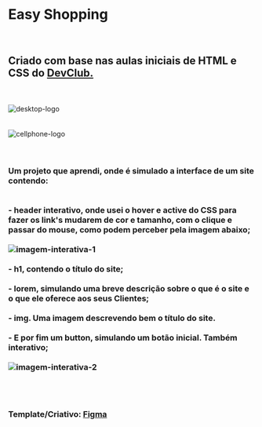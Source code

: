 <h1>Easy Shopping</h1>
<br>
<h2>Criado com base nas aulas iniciais de HTML e CSS do <a href="https://rodolfomori.com.br/devclub">DevClub.</a> </h2>
<br>
<br>
<img src="https://github.com/rafaelepsouza/easy-shopping/blob/master/asset/Desktop.png?raw=true" alt="desktop-logo">
<br>
<br>
<br>
<img src="https://github.com/rafaelepsouza/easy-shopping/blob/master/asset/Cellphone.png?raw=true" alt="cellphone-logo">

<br>
<br>
<br>
<h3>Um projeto que aprendi, onde é simulado a interface de um site contendo:
<br>
<br>
<br>
  - header interativo, onde usei o hover e active do CSS para fazer os link's mudarem de cor e tamanho, com o clique e passar do mouse, como podem perceber pela imagem abaixo; 
<br>
<br>
  <img src="https://raw.githubusercontent.com/rafaelepsouza/easy-shopping/9a9ce726f7c1be85fab56bf9c6f5f1db6a27a162/asset/Desktop-2.png" alt="imagem-interativa-1">  
<br>
<br>
  - h1, contendo o título do site;
  <br>
  <br>
  - lorem, simulando uma breve descrição sobre o que é o site e o que ele oferece aos seus Clientes;
  <br>
  <br>
  - img. Uma imagem descrevendo bem o título do site.
  <br>
  <br>
  - E por fim um button, simulando um botão inicial. Também interativo;
  <br>
  <br>
  <img src="https://github.com/rafaelepsouza/easy-shopping/blob/master/asset/Desktop-3.png?raw=true" alt="imagem-interativa-2">
  <br>
  <br>

 <br>
 <br>
  
  Template/Criativo: <a href="https://figma.com">Figma</a> </h3>






  

